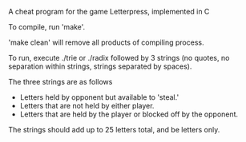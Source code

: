 A cheat program for the game Letterpress, implemented in C

To compile, run 'make'.

'make clean' will remove all products of compiling process.

To run, execute ./trie or ./radix followed by 3 strings 
    (no quotes, no separation within strings, strings separated by spaces).

The three strings are as follows
- Letters held by opponent but available to 'steal.'
- Letters that are not held by either player.
- Letters that are held by the player or blocked off by the opponent.

The strings should add up to 25 letters total, and be letters only.

